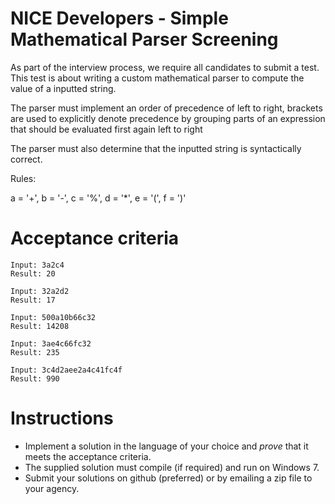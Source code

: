 NICE Developers - Simple Mathematical Parser Screening
===================

As part of the interview process, we require all candidates to submit a test. This test is about writing a custom mathematical parser to compute the value of a inputted string.

The parser must implement an order of precedence of left to right, brackets are used to explicitly denote precedence by grouping parts of an expression that should be evaluated first again left to right

The parser must also determine that the inputted string is syntactically correct. 

Rules:

a = '+', b = '-', c = '%', d = '*', e = '(', f = ')'

# Acceptance criteria

```
Input: 3a2c4
Result: 20

Input: 32a2d2
Result: 17

Input: 500a10b66c32
Result: 14208

Input: 3ae4c66fc32
Result: 235

Input: 3c4d2aee2a4c41fc4f
Result: 990

```

# Instructions

* Implement a solution in the language of your choice and _prove_ that it meets the acceptance criteria.
* The supplied solution must compile (if required) and run on Windows 7.
* Submit your solutions on github (preferred) or by emailing a zip file to your agency.

